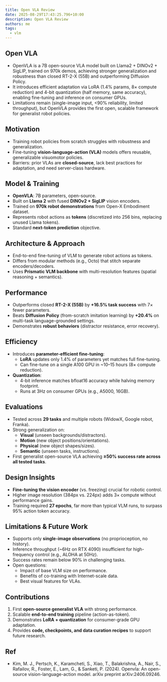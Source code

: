 ```yaml
---
title: Open VLA Review
date: 2025-08-29T17:43:25.796+10:00
description: Open VLA Review
authors: me
tags:
  - vlm
---
```


## Open VLA

- OpenVLA is a 7B open-source VLA model built on Llama2 + DINOv2 + SigLIP, trained on 970k demos, achieving stronger generalization and robustness than closed RT-2-X (55B) and outperforming Diffusion Policy.  
- It introduces efficient adaptation via LoRA (1.4% params, 8× compute reduction) and 4-bit quantization (half memory, same accuracy), enabling fine-tuning and inference on consumer GPUs.  
- Limitations remain (single-image input, <90% reliability, limited throughput), but OpenVLA provides the first open, scalable framework for generalist robot policies.  

## Motivation

- Training robot policies from scratch struggles with robustness and generalization.  
- Fine-tuning **vision-language-action (VLA)** models offers reusable, generalizable visuomotor policies.  
- Barriers: prior VLAs are **closed-source**, lack best practices for adaptation, and need server-class hardware.

## Model & Training

- **OpenVLA**: 7B parameters, open-source.  
- Built on **Llama 2** with fused **DINOv2 + SigLIP** vision encoders.  
- Trained on **970k robot demonstrations** from Open-X Embodiment dataset.  
- Represents robot actions as **tokens** (discretized into 256 bins, replacing unused Llama tokens).  
- Standard **next-token prediction** objective.  

## Architecture & Approach

- End-to-end fine-tuning of VLM to generate robot actions as tokens.  
- Differs from modular methods (e.g., Octo) that stitch separate encoders/decoders.  
- Uses **Prismatic VLM backbone** with multi-resolution features (spatial reasoning + semantics).  

## Performance

- Outperforms closed **RT-2-X (55B)** by **+16.5% task success** with 7× fewer parameters.  
- Beats **Diffusion Policy** (from-scratch imitation learning) by **+20.4%** on multi-task language-grounded settings.  
- Demonstrates **robust behaviors** (distractor resistance, error recovery).  

## Efficiency

- Introduces **parameter-efficient fine-tuning**:
  - **LoRA** updates only 1.4% of parameters yet matches full fine-tuning.  
  - Can fine-tune on a single A100 GPU in ~10–15 hours (8× compute reduction).  
- **Quantization**:
  - 4-bit inference matches bfloat16 accuracy while halving memory footprint.  
  - Runs at 3Hz on consumer GPUs (e.g., A5000, 16GB).  

## Evaluations

- Tested across **29 tasks** and multiple robots (WidowX, Google robot, Franka).  
- Strong generalization on:
  - **Visual** (unseen backgrounds/distractors).  
  - **Motion** (new object positions/orientations).  
  - **Physical** (new object shapes/sizes).  
  - **Semantic** (unseen tasks, instructions).  
- First generalist open-source VLA achieving **≥50% success rate across all tested tasks**.  

## Design Insights

- **Fine-tuning the vision encoder** (vs. freezing) crucial for robotic control.  
- Higher image resolution (384px vs. 224px) adds 3× compute without performance gains.  
- Training required **27 epochs**, far more than typical VLM runs, to surpass 95% action token accuracy.

## Limitations & Future Work

- Supports only **single-image observations** (no proprioception, no history).  
- Inference throughput (~6Hz on RTX 4090) insufficient for high-frequency control (e.g., ALOHA at 50Hz).  
- Success rates remain below 90% in challenging tasks.  
- Open questions:
  - Impact of base VLM size on performance.  
  - Benefits of co-training with Internet-scale data.  
  - Best visual features for VLAs.  

## Contributions

1. First **open-source generalist VLA** with strong performance.  
2. Scalable **end-to-end training** pipeline (action-as-token).  
3. Demonstrates **LoRA + quantization** for consumer-grade GPU adaptation.  
4. Provides **code, checkpoints, and data curation recipes** to support future research.

## Ref

- Kim, M. J., Pertsch, K., Karamcheti, S., Xiao, T., Balakrishna, A., Nair, S., Rafailov, R., Foster, E., Lam, G., & Sanketi, P. (2024). Openvla: An open-source vision-language-action model. arXiv preprint arXiv:2406.09246.
